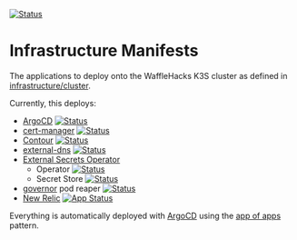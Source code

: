 [![Status](https://deploy.wafflehacks.cloud/api/badge?name=apps&revision=true)](https://deploy.wafflehacks.cloud/applications/apps)

# Infrastructure Manifests

The applications to deploy onto the WaffleHacks K3S cluster as defined in [infrastructure/cluster][].

Currently, this deploys:
- [ArgoCD][] [![Status](https://deploy.wafflehacks.cloud/api/badge?name=argocd&revision=true)](https://deploy.wafflehacks.cloud/applications/argocd)
- [cert-manager][] [![Status](https://deploy.wafflehacks.cloud/api/badge?name=cert-manager&revision=true)](https://deploy.wafflehacks.cloud/applications/cert-manager)
- [Contour][] [![Status](https://deploy.wafflehacks.cloud/api/badge?name=contour&revision=true)](https://deploy.wafflehacks.cloud/applications/contour)
- [external-dns][] [![Status](https://deploy.wafflehacks.cloud/api/badge?name=external-dns&revision=true)](https://deploy.wafflehacks.cloud/applications/external-dns)
- [External Secrets Operator][]
  - Operator [![Status](https://deploy.wafflehacks.cloud/api/badge?name=external-secrets&revision=true)](https://deploy.wafflehacks.cloud/applications/external-secrets)
  - Secret Store [![Status](https://deploy.wafflehacks.cloud/api/badge?name=secret-store&revision=true)](https://deploy.wafflehacks.cloud/applications/secret-store)
- [governor][] pod reaper [![Status](https://deploy.wafflehacks.cloud/api/badge?name=governor&revision=true)](https://deploy.wafflehacks.cloud/applications/governor)
- [New Relic][] [![App Status](https://deploy.wafflehacks.cloud/api/badge?name=new-relic&revision=true)](https://deploy.wafflehacks.cloud/applications/new-relic)

Everything is automatically deployed with [ArgoCD][] using the [app of apps][] pattern.


[infrastructure/cluster]: https://github.com/WaffleHacks/infrastructure/tree/main/cluster
[ArgoCD]: https://argo-cd.readthedocs.io/en/stable/
[cert-manager]: https://cert-manager.io/
[Contour]: https://projectcontour.io/
[external-dns]: https://github.com/kubernetes-sigs/external-dns
[External Secrets Operator]: https://external-secrets.io/
[governor]: https://github.com/keikoproj/governor
[New Relic]: https://newrelic.com/
[app of apps]: https://argo-cd.readthedocs.io/en/stable/operator-manual/cluster-bootstrapping/#app-of-apps-pattern
